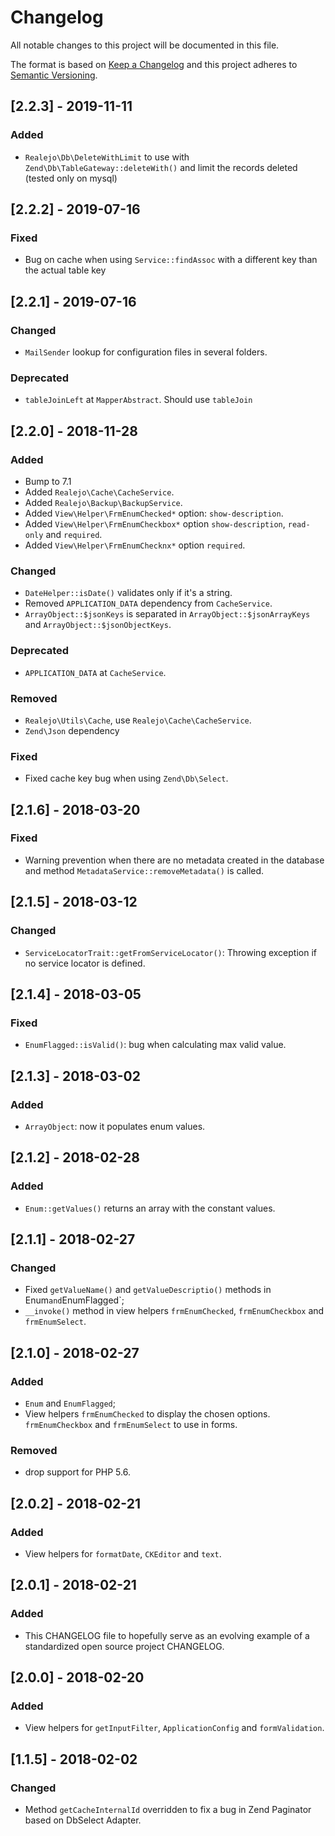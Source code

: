 # Changelog
All notable changes to this project will be documented in this file.

The format is based on [Keep a Changelog](http://keepachangelog.com/en/1.0.0/)
and this project adheres to [Semantic Versioning](http://semver.org/spec/v2.0.0.html).

## [2.2.3] - 2019-11-11
### Added
- `Realejo\Db\DeleteWithLimit` to use with `Zend\Db\TableGateway::deleteWith()` and limit the records deleted (tested only on mysql)


## [2.2.2] - 2019-07-16
### Fixed
- Bug on cache when using `Service::findAssoc` with a different key than the actual table key

## [2.2.1] - 2019-07-16
### Changed
- `MailSender` lookup for configuration files in several folders.

### Deprecated
- `tableJoinLeft` at `MapperAbstract`. Should use `tableJoin`

## [2.2.0] - 2018-11-28
### Added
- Bump to 7.1
- Added `Realejo\Cache\CacheService`.
- Added `Realejo\Backup\BackupService`.
- Added `View\Helper\FrmEnumChecked*` option: `show-description`.
- Added `View\Helper\FrmEnumCheckbox*` option `show-description`, `read-only` and `required`.
- Added `View\Helper\FrmEnumChecknx*` option `required`.

### Changed
- `DateHelper::isDate()` validates only if it's a string.
- Removed `APPLICATION_DATA` dependency from `CacheService`.
- `ArrayObject::$jsonKeys` is separated in `ArrayObject::$jsonArrayKeys` and `ArrayObject::$jsonObjectKeys`.

### Deprecated
- `APPLICATION_DATA` at `CacheService`.

### Removed
- `Realejo\Utils\Cache`, use `Realejo\Cache\CacheService`.
- `Zend\Json` dependency

### Fixed
- Fixed cache key bug when using `Zend\Db\Select`.

## [2.1.6] - 2018-03-20
### Fixed
- Warning prevention when there are no metadata created in the database and method `MetadataService::removeMetadata()` is called.

## [2.1.5] - 2018-03-12
### Changed
- `ServiceLocatorTrait::getFromServiceLocator()`: Throwing exception if no service locator is defined.

## [2.1.4] - 2018-03-05
### Fixed
- `EnumFlagged::isValid()`: bug when calculating max valid value.

## [2.1.3] - 2018-03-02
### Added
- `ArrayObject`: now it populates enum values.

## [2.1.2] - 2018-02-28
### Added
- `Enum::getValues()` returns an array with the constant values.

## [2.1.1] - 2018-02-27
### Changed
- Fixed `getValueName()` and `getValueDescriptio()` methods in Enum` and `EnumFlagged`; 
- `__invoke()` method in view helpers `frmEnumChecked`, `frmEnumCheckbox` and `frmEnumSelect`. 

## [2.1.0] - 2018-02-27
### Added
- `Enum` and `EnumFlagged`;
- View helpers `frmEnumChecked` to display the chosen options. 
`frmEnumCheckbox` and `frmEnumSelect` to use in forms. 
### Removed
- drop support for PHP 5.6. 

## [2.0.2] - 2018-02-21
### Added
- View helpers for `formatDate`, `CKEditor` and `text`.

## [2.0.1] - 2018-02-21
### Added
- This CHANGELOG file to hopefully serve as an evolving example of a
  standardized open source project CHANGELOG.

## [2.0.0] - 2018-02-20
### Added
- View helpers for `getInputFilter`, `ApplicationConfig` and `formValidation`.  
  
## [1.1.5] - 2018-02-02
### Changed
- Method `getCacheInternalId` overridden  to fix a bug in Zend Paginator based on DbSelect Adapter.

